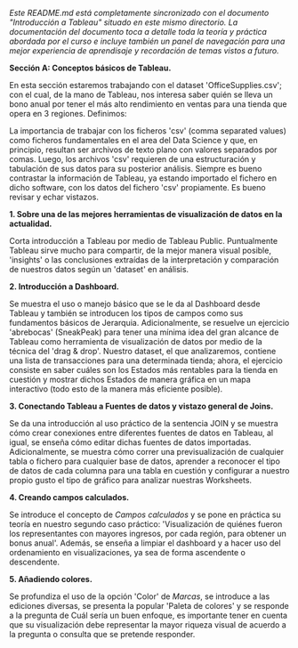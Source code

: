 _Este README.md está completamente sincronizado con el documento "Introducción a Tableau" situado en este mismo directorio. La documentación del documento toca a detalle toda la teoría y práctica abordada por el curso e incluye también un panel de navegación para una mejor experiencia de aprendisaje y recordación de temas vistos a futuro._

**Sección A: Conceptos básicos de Tableau.**

En esta sección estaremos trabajando con el dataset 'OfficeSupplies.csv'; con el cual, de la mano de Tableau, nos interesa saber quién se lleva un bono anual por tener el más alto rendimiento en ventas para una tienda que opera en 3 regiones. Definimos:

La importancia de trabajar con los ficheros 'csv' (comma separated values) como ficheros fundamentales en el area del Data Science y que, en principio, resultan ser archivos de texto plano con valores separados por comas. Luego, los archivos 'csv' requieren de una estructuración y tabulación de sus datos para su posterior análisis.
Siempre es bueno contrastar la información de Tableau, ya estando importado el fichero en dicho software, con los datos del fichero 'csv' propiamente. Es bueno revisar y echar vistazos.

**1.	Sobre una de las mejores herramientas de visualización de datos en la actualidad.**

Corta introducción a Tableau por medio de Tableau Public. Puntualmente Tableau sirve mucho para compartir, de la mejor manera visual posible, 'insights' o las conclusiones extraídas de la interpretación y comparación de nuestros datos según un 'dataset' en análisis. 

**2.	Introducción a Dashboard.**

Se muestra el uso o manejo básico que se le da al Dashboard desde Tableau y también se introducen los tipos de campos como sus fundamentos básicos de Jerarquia. Adicionalmente, se resuelve un ejercicio 'abrebocas' (SneakPeak) para tener una mínima idea del gran alcance de Tableau como herramienta de visualización de datos por medio de la técnica del 'drag & drop'. Nuestro dataset, el que analizaremos, contiene una lista de transacciones para una determinada tienda; ahora, el ejercicio consiste en saber cuáles son los Estados más rentables para la tienda en cuestión y mostrar dichos Estados de manera gráfica en un mapa interactivo (todo esto de la manera más eficiente posible). 

**3.	Conectando Tableau a Fuentes de datos y vistazo general de Joins.**

Se da una introducción al uso práctico de la sentencia JOIN y se muestra cómo crear conexiones entre diferentes fuentes de datos en Tableau, al igual, se enseña cómo editar dichas fuentes de datos importadas. Adicionalmente, se muestra cómo correr una previsualización de cualquier tabla o fichero para cualquier base de datos, aprender a reconocer el tipo de datos de cada columna para una tabla en cuestión y configurar a nuestro propio gusto el tipo de gráfico para analizar nuestras Worksheets.

**4.	Creando campos calculados.**

Se introduce el concepto de _Campos calculados_ y se pone en práctica su teoría en nuestro segundo caso práctico:
'Visualización de quiénes fueron los representantes con mayores ingresos, por cada región, para obtener un bonus anual'.
Además, se enseña a limpiar el dashboard y a hacer uso del ordenamiento en visualizaciones, ya sea de forma ascendente o descendente.

**5.	Añadiendo colores.**

Se profundiza el uso de la opción 'Color' de _Marcas_, se introduce a las ediciones diversas, se presenta la popular 'Paleta de colores' 
y se responde a la pregunta de Cuál sería un buen enfoque, es importante tener en cuenta que su visualización debe representar la mayor
riqueza visual de acuerdo a la pregunta o consulta que se pretende responder.

